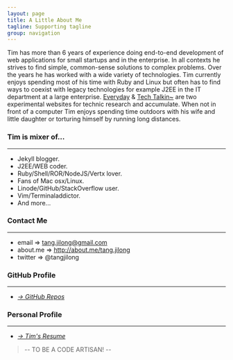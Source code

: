 ```yaml
---
layout: page
title: A Little About Me
tagline: Supporting tagline
group: navigation
---
```


Tim has more than 6 years of experience doing end-to-end development of web applications for small startups and in the enterprise. In all contexts he strives to find simple, common-sense solutions to complex problems. Over the years he has worked with a wide variety of technologies. Tim currently enjoys spending most of his time with Ruby and Linux but often has to find ways to coexist with legacy technologies for example J2EE in the IT department at a large enterprise. [Everyday](http://everyday-cn.com) & [Tech Talkin~](http://timtang.me) are two experimental websites for technic research and accumulate. When not in front of a computer Tim enjoys spending time outdoors with his wife and little daughter or torturing himself by running long distances.

### Tim is mixer of... 
---
- Jekyll blogger.
- J2EE/WEB coder.
- Ruby/Shell/ROR/NodeJS/Vertx lover.
- Fans of Mac osx/Linux.
- Linode/GitHub/StackOverflow user. 
- Vim/Terminaladdictor.
- And more... 

### Contact Me
---

- email => tang.jilong@gmail.com
- about.me => <http://about.me/tang.jilong>
- twitter => @tangjilong


### GitHub Profile
---
- _[&rarr; GitHub Repos](https://github.com/tim-tang)_

### Personal Profile
---
- _[&rarr; Tim's Resume ](/resume.html)_

> -- TO BE A CODE ARTISAN! --
